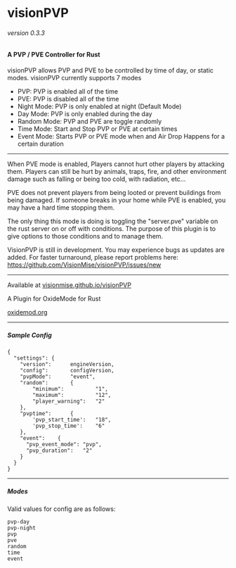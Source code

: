 # visionPVP

###### version 0.3.3

#### A PVP / PVE Controller for Rust

visionPVP allows PVP and PVE to be controlled by time of day, or static modes. visionPVP currently supports 7 modes

- PVP: PVP is enabled all of the time 
- PVE: PVP is disabled all of the time
- Night Mode: PVP is only enabled at night (Default Mode)
- Day Mode: PVP is only enabled during the day
- Random Mode: PVP and PVE are toggle randomly
- Time Mode: Start and Stop PVP or PVE at certain times
- Event Mode: Starts PVP or PVE mode when and Air Drop Happens for a certain duration

---

When PVE mode is enabled, Players cannot hurt other players by attacking them. Players can still be hurt by animals, traps, fire, and other environment damage such as falling or being too cold, with radiation, etc...

PVE does not prevent players from being looted or prevent buildings from being damaged. If someone breaks in your home while PVE is enabled, you may have a hard time stopping them.

The only thing this mode is doing is toggling the "server.pve" variable on the rust server on or off with conditions. The purpose of this plugin is to give options to those conditions and to manage them.

VisionPVP is still in development. You may experience bugs as updates are added. For faster turnaround, please report problems here:
https://github.com/VisionMise/visionPVP/issues/new

---

Available at 
[visionmise.github.io/visionPVP](http://visionmise.github.io/visionPVP/)

A Plugin for OxideMode for Rust

[oxidemod.org](http://oxidemod.org)


---

##### Sample Config

    {
      "settings": {
        "version":      engineVersion,
        "config":       configVersion,
        "pvpMode":      "event",
        "random":       {
            "minimum":          "1",
            "maximum":          "12",
            "player_warning":   "2"
        },
        "pvptime":      {
            'pvp_start_time':   "18",
            'pvp_stop_time':    "6"
        },
        "event":    {
          "pvp_event_mode": "pvp",
          "pvp_duration":   "2"
        }
      }
    }

---

##### Modes

Valid values for config are as follows:

    pvp-day
    pvp-night
    pvp
    pve
    random
    time
    event

